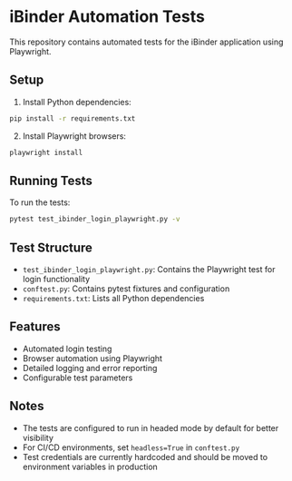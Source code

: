 # iBinder Automation Tests

This repository contains automated tests for the iBinder application using Playwright.

## Setup

1. Install Python dependencies:
```bash
pip install -r requirements.txt
```

2. Install Playwright browsers:
```bash
playwright install
```

## Running Tests

To run the tests:
```bash
pytest test_ibinder_login_playwright.py -v
```

## Test Structure

- `test_ibinder_login_playwright.py`: Contains the Playwright test for login functionality
- `conftest.py`: Contains pytest fixtures and configuration
- `requirements.txt`: Lists all Python dependencies

## Features

- Automated login testing
- Browser automation using Playwright
- Detailed logging and error reporting
- Configurable test parameters

## Notes

- The tests are configured to run in headed mode by default for better visibility
- For CI/CD environments, set `headless=True` in `conftest.py`
- Test credentials are currently hardcoded and should be moved to environment variables in production 